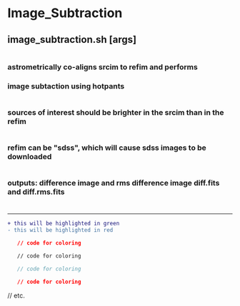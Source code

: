 # Image_Subtraction

## image_subtraction.sh <srcim> <refim> [args]
#
### astrometrically co-aligns srcim to refim and performs
###  image subtaction using hotpants
#
### sources of interest should be brighter in the srcim than in the refim
#
### refim can be "sdss", which will cause sdss images to be downloaded
#
### outputs: difference image and rms difference image diff.fits and diff.rms.fits
#

---

```diff
+ this will be highlighted in green
- this will be highlighted in red
```

```json
   // code for coloring
```
```html
   // code for coloring
```
```js
   // code for coloring
```
```css
   // code for coloring
```
// etc.
